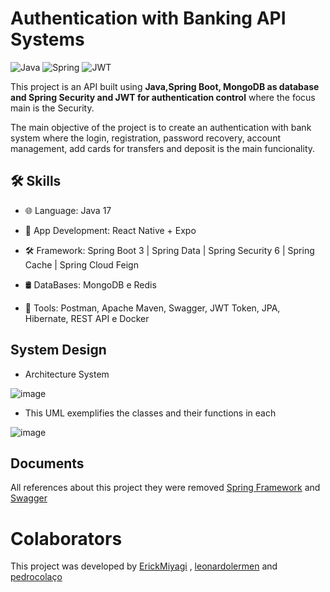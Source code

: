 # Authentication with Banking API Systems

![Java](https://img.shields.io/badge/java-%23ED8B00.svg?style=for-the-badge&logo=openjdk&logoColor=white)
![Spring](https://img.shields.io/badge/spring-%236DB33F.svg?style=for-the-badge&logo=spring&logoColor=white)
![JWT](https://img.shields.io/badge/JWT-black?style=for-the-badge&logo=JSON%20web%20tokens)

This project is an API built using **Java,Spring Boot, MongoDB as database and Spring Security and JWT for authentication control** where the focus main is the Security.

The main objective of the project is to create an authentication with bank system where the login, registration, password recovery, account management, add cards for transfers and deposit is the main funcionality. 
## 🛠 Skills

- 🌐 Language: Java 17

- 📱 App Development: React Native + Expo

- 🛠 Framework: Spring Boot 3 | Spring Data | Spring Security 6 | Spring Cache | Spring Cloud Feign

- 🛢️ DataBases: MongoDB e Redis
  
- 🔧 Tools: Postman, Apache Maven, Swagger, JWT Token, JPA, Hibernate, REST API e Docker


## System Design

- Architecture System

![image](https://github.com/user-attachments/assets/8f9bc983-aafc-4b97-9755-f477930b18f2)



- This UML exemplifies the classes and their functions in each

![image](https://github.com/ErickMiyagi/Auth-System/assets/90419609/ed0fbf09-87f6-4d41-b426-1b47047eb5ef)


## Documents

All references about this project they were removed [Spring Framework](https://glysns.gitbook.io/spring-framework/) and [Swagger](https://www.bezkoder.com/spring-boot-swagger-3/)

# Colaborators

This project was developed by 
<a href="https://www.linkedin.com/in/erick-miyagi-310016258/" target="blank"/>ErickMiyagi</a> ,
<a href="https://www.linkedin.com/in/leonardo-lermen-768769242/" target="blank"/>leonardolermen</a> and
<a href="https://www.linkedin.com/in/pedro-cola%C3%A7o-929097302/">pedrocolaço</a>


